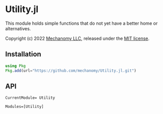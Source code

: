 # Utility.jl
This module holds simple functions that do not yet have a better home or alternatives.

Copyright (c) 2022 [Mechanomy LLC](https://mechanomy.com), released under the [MIT license](../../license.md).

## Installation
```julia
using Pkg
Pkg.add(url="https://github.com/mechanomy/Utility.jl.git")
```

## API
```@meta
CurrentModule= Utility
```

```@autodocs
Modules=[Utility]
```